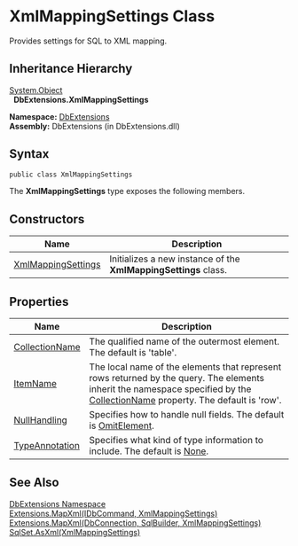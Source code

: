 XmlMappingSettings Class
========================
Provides settings for SQL to XML mapping.


Inheritance Hierarchy
---------------------
[System.Object][1]  
  **DbExtensions.XmlMappingSettings**  

**Namespace:** [DbExtensions][2]  
**Assembly:** DbExtensions (in DbExtensions.dll)

Syntax
------

```csharp
public class XmlMappingSettings
```

The **XmlMappingSettings** type exposes the following members.


Constructors
------------

Name                    | Description                                                     
----------------------- | --------------------------------------------------------------- 
[XmlMappingSettings][3] | Initializes a new instance of the **XmlMappingSettings** class. 


Properties
----------

Name                | Description                                                                                                                                                                       
------------------- | --------------------------------------------------------------------------------------------------------------------------------------------------------------------------------- 
[CollectionName][4] | The qualified name of the outermost element. The default is 'table'.                                                                                                              
[ItemName][5]       | The local name of the elements that represent rows returned by the query. The elements inherit the namespace specified by the [CollectionName][4] property. The default is 'row'. 
[NullHandling][6]   | Specifies how to handle null fields. The default is [OmitElement][7].                                                                                                             
[TypeAnnotation][8] | Specifies what kind of type information to include. The default is [None][9].                                                                                                     


See Also
--------
[DbExtensions Namespace][2]  
[Extensions.MapXml(IDbCommand, XmlMappingSettings)][10]  
[Extensions.MapXml(DbConnection, SqlBuilder, XmlMappingSettings)][11]  
[SqlSet.AsXml(XmlMappingSettings)][12]  

[1]: http://msdn.microsoft.com/en-us/library/e5kfa45b
[2]: ../README.md
[3]: _ctor.md
[4]: CollectionName.md
[5]: ItemName.md
[6]: NullHandling.md
[7]: ../XmlNullHandling/README.md
[8]: TypeAnnotation.md
[9]: ../XmlTypeAnnotation/README.md
[10]: ../Extensions/MapXml_5.md
[11]: ../Extensions/MapXml_1.md
[12]: ../SqlSet/AsXml_1.md
